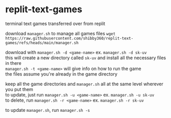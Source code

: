 # replit-text-games
terminal text games transferred over from replit

download `manager.sh` to manage all games files
`wget https://raw.githubusercontent.com/shibby360/replit-text-games/refs/heads/main/manager.sh`

download with `manager.sh -d <game-name>` ex. `manager.sh -d sk-uv`  
this will create a new directory called `sk-uv` and install all the necessary files in there  
`manager.sh -t <game-name>` will give info on how to run the game  
the files assume you're already in the game directory


keep all the game directories and `manager.sh` all at the same level wherever you put them  
to update, just run `manager.sh -u <game-name>` ex. `manager.sh -u sk-uv`  
to delete, run `manager.sh -r <game-name>` ex. `manager.sh -r sk-uv` 


to update `manager.sh`, run `manager.sh -s`
